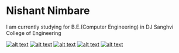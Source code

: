 
# Nishant Nimbare
I am currently studying for B.E.(Computer Engineering) in DJ Sanghvi College of Engineering 




<!-- display the social media buttons in your README -->

[![alt text][1.1]][1]
[![alt text][2.1]][2]
[![alt text][3.1]][3]
[![alt text][4.1]][4]
[![alt text][5.1]][5]


[1.1]: https://img.icons8.com/carbon-copy/24/000000/email.png (email)
[2.1]: https://img.icons8.com/material-outlined/24/000000/github.png (github icon with padding)
[3.1]: https://img.icons8.com/wired/24/000000/chef-hat.png (codeChef)
[4.1]: https://img.icons8.com/android/24/000000/linkedin.png (linkedIn)
[5.1]: https://img.icons8.com/ios-filled/24/000000/gitlab.png (gitlab)

[1]: mailto:nishantnimbare@gmail.com
[2]: http://www.github.com/nishant-nimbare
[3]: https://www.codechef.com/users/nishantnimbare
[4]: https://www.linkedin.com/in/nishant-nimbare/
[5]: https://gitlab.com/nishant-nimbare

